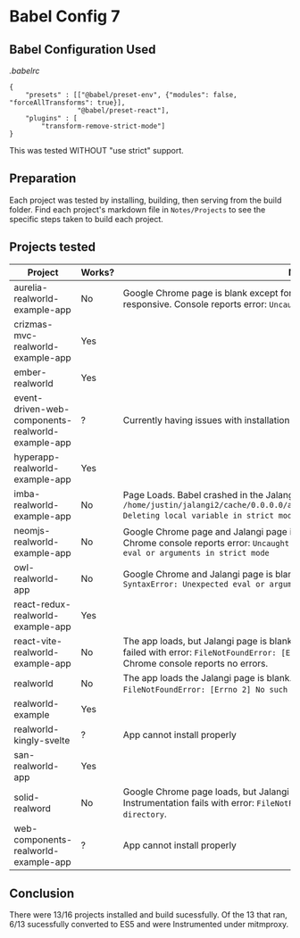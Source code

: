 # Babel Config 7

## Babel Configuration Used
*.babelrc*
```
{
	"presets" : [["@babel/preset-env", {"modules": false, "forceAllTransforms": true}],
				 "@babel/preset-react"],
	"plugins" : [
		"transform-remove-strict-mode"]
}
```

This was tested WITHOUT "use strict" support.

## Preparation
Each project was tested by installing, building, then serving from the build folder. Find each project's markdown file in `Notes/Projects` to see the specific steps taken to build each project.

## Projects tested
Project | Works? | Notes
---|---|---
aurelia-realworld-example-app  | No | Google Chrome page is blank except for Jalangi button. Jalangi button is not responsive. Console reports error: `Uncaught SyntaxError: Unexpected token '<'`
crizmas-mvc-realworld-example-app | Yes |
ember-realworld | Yes |
event-driven-web-components-realworld-example-app | ? | Currently having issues with installation and running
hyperapp-realworld-example-app | Yes | 
imba-realworld-example-app | No | Page Loads. Babel crashed in the Jalangi console with error `SyntaxError: /home/justin/jalangi2/cache/0.0.0.0/a909311703e03ca838cdf676b6e036cd/index.js: Deleting local variable in strict mode`. Google Chrome console reports no errors.
neomjs-realworld-example-app | No | Google Chrome page and Jalangi page is blank. In the dev builds, the Google Chrome console reports error: `Uncaught (in promise) SyntaxError: Unexpected eval or arguments in strict mode`
owl-realworld-app | No | Google Chrome and Jalangi page is blank. Console reports error: `Uncaught SyntaxError: Unexpected eval or arguments in strict mode`
react-redux-realworld-example-app | Yes | 
react-vite-realworld-example-app | No | The app loads, but Jalangi page is blank. Babel ran sucessfully, but instrumentation failed with error: `FileNotFoundError: [Errno 2] No such file or directory`. Google Chrome console reports no errors.
realworld | No | The app loads the Jalangi page is blank. Instrumentation fails with error: `FileNotFoundError: [Errno 2] No such file or directory`. 
realworld-example | Yes |
realworld-kingly-svelte | ? | App cannot install properly
san-realworld-app | Yes |
solid-realword | No | Google Chrome page loads, but Jalangi page is blank. Babel ran sucessfully. Instrumentation fails with error: `FileNotFoundError: [Errno 2] No such file or directory`.
web-components-realworld-example-app | ? | App cannot install properly

## Conclusion
There were 13/16 projects installed and build sucessfully. Of the 13 that ran, 6/13 sucessfully converted to ES5 and were Instrumented under mitmproxy.